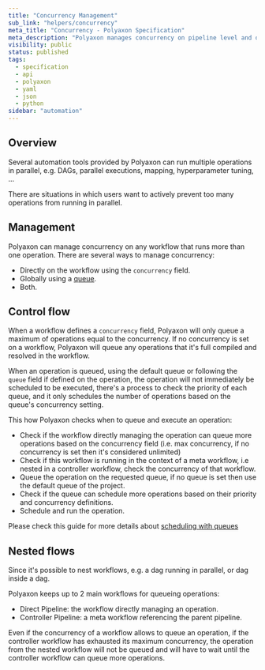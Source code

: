 ```yaml
---
title: "Concurrency Management"
sub_link: "helpers/concurrency"
meta_title: "Concurrency - Polyaxon Specification"
meta_description: "Polyaxon manages concurrency on pipeline level and on queue level."
visibility: public
status: published
tags:
  - specification
  - api
  - polyaxon
  - yaml
  - json
  - python
sidebar: "automation"
---
```


## Overview

Several automation tools provided by Polyaxon can run multiple operations in parallel, 
e.g. DAGs, parallel executions, mapping, hyperparameter tuning, ...

There are situations in which users want to actively prevent too many operations 
from running in parallel.  

## Management

Polyaxon can manage concurrency on any workflow that runs more than one operation. 
There are several ways to manage concurrency:

 * Directly on the workflow using the `concurrency` field.
 * Globally using a [queue](/docs/core/scheduling-strategies/queue-routing/).
 * Both.
 
## Control flow

When a workflow defines a `concurrency` field, Polyaxon will only queue a maximum of operations equal to the concurrency.
If no concurrency is set on a workflow, Polyaxon will queue any operations that it's full compiled and resolved in the workflow.

When an operation is queued, using the default queue or following the `queue` field if defined on the operation, 
the operation will not immediately be scheduled to be executed, there's a process to check the priority of each queue, 
and it only schedules the number of operations based on the queue's concurrency setting.

This how Polyaxon checks when to queue and execute an operation:

 * Check if the workflow directly managing the operation can queue more operations based on the concurrency field 
    (i.e. max concurrency, if no concurrency is set then it's considered unlimited)
 * Check if this workflow is running in the context of a meta workflow, i.e nested in a controller workflow, check the concurrency of that workflow.
 * Queue the operation on the requested queue, if no queue is set then use the default queue of the project.
 * Check if the queue can schedule more operations based on their priority and concurrency definitions.
 * Schedule and run the operation.

Please check this guide for more details about [scheduling with queues](/docs/core/scheduling-strategies/queue-routing/)

## Nested flows

Since it's possible to nest workflows, e.g. a dag running in parallel, or dag inside a dag.

Polyaxon keeps up to 2 main workflows for queueing operations:
 * Direct Pipeline: the workflow directly managing an operation.
 * Controller Pipeline: a meta workflow referencing the parent pipeline.
 
Even if the concurrency of a workflow allows to queue an operation, 
if the controller workflow has exhausted its maximum concurrency, 
the operation from the nested workflow will not be queued and will have to wait until 
the controller workflow can queue more operations.
